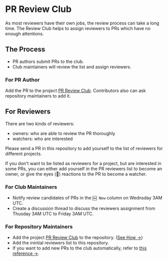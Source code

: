 # PR Review Club

As most reviewers have their own jobs, the review process can take a long time. The Review Club helps to assign reviewers to PRs which have no enough attentions.


## The Process

- PR authors submit PRs to the club.
- Club maintainers will review the list and assign reviewers.

### For PR Author

Add the PR to the project [PR Review Club](https://github.com/orgs/nervosnetwork/projects/28). Contributors also can ask repository maintainers to add it.

## For Reviewers

There are two kinds of reviewers:

- owners: who are able to review the PR thoroughly
- watchers: who are interested

Please send a PR in this repository to add yourself to the list of reviewers for different projects.

If you don't want to be listed as reviewers for a project, but are interested in some PRs, you can either add yourself in the PR reviewers list to become an owner, or give the eyes (:eyes:) reactions to the PR to become a watcher.

### For Club Maintainers

- Notify review candidates of PRs in the `🆕 New` column on Wednsday 3AM UTC.
- Create a discussion thread to discuss the reviewers assignment from Thusday 3AM UTC to Friday 3AM UTC.

### For Repository Maintainers

- Add the project [PR Review Club](https://github.com/orgs/nervosnetwork/projects/28) to the repository. ([See How →](https://docs.github.com/en/issues/planning-and-tracking-with-projects/managing-your-project/adding-your-project-to-a-repository))
- Add the inintial reviewers list to this repository.
- If you want to add new PRs to the club automatically, refer to [this reference →](https://docs.github.com/en/issues/planning-and-tracking-with-projects/automating-your-project/automating-projects-using-actions).
